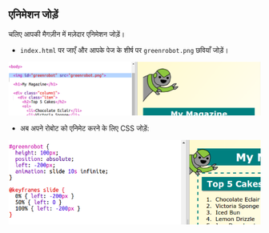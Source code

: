 ## एनिमेशन जोड़ें

चलिए आपकी मैगज़ीन में मज़ेदार एनिमेशन जोड़ें।




+ `index.html` पर जाएँ और आपके पेज के शीर्ष पर `greenrobot.png` छवियाँ जोड़ें।

![screenshot](images/magazine-animation-image.png)

+ अब अपने रोबोट को एनिमेट करने के लिए CSS जोड़ें:

![screenshot](images/magazine-animation-css.png)


